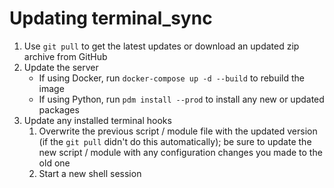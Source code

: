# Updating terminal_sync

1. Use `git pull` to get the latest updates or download an updated zip archive from GitHub
2. Update the server
    - If using Docker, run `docker-compose up -d --build` to rebuild the image
    - If using Python, run `pdm install --prod` to install any new or updated packages
3. Update any installed terminal hooks
    1. Overwrite the previous script / module file with the updated version (if the `git pull` didn't do this automatically); be sure to update the new script / module with any configuration changes you made to the old one
    2. Start a new shell session
